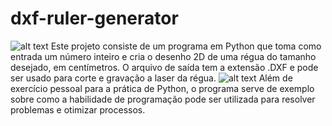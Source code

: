 # dxf-ruler-generator
![alt text](https://user-images.githubusercontent.com/9170476/31254575-9d265e0a-a9ff-11e7-9ca0-fb2ef33e4794.jpeg)
Este projeto consiste de um programa em Python que toma como entrada um número inteiro e cria o desenho 2D de uma régua do tamanho desejado, em centímetros. O arquivo de saída tem a extensão .DXF e pode ser usado para corte e gravação a laser da régua.
![alt text](https://user-images.githubusercontent.com/9170476/31254578-a0231a9e-a9ff-11e7-8ec0-8fa4013a5610.png)
Além de exercício pessoal para a prática de Python, o programa serve de exemplo sobre como a habilidade de programação pode ser utilizada para resolver problemas e otimizar processos.
